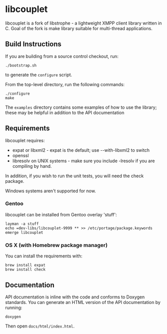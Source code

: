 # libcouplet

libcouplet is a fork of libstrophe - a lightweight XMPP client library
written in C. Goal of the fork is make library suitable for multi-thread
applications.

## Build Instructions

If you are building from a source control checkout, run:

    ./bootstrap.sh

to generate the `configure` script.

From the top-level directory, run the following commands:

    ./configure
    make

The `examples` directory contains some examples of how to
use the library; these may be helpful in addition to the
API documentation

## Requirements

libcouplet requires:

- expat or libxml2 - expat is the default; use --with-libxml2 to
  switch
- openssl
- libresolv on UNIX systems - make sure you include -lresolv
  if you are compiling by hand.

In addition, if you wish to run the unit tests, you will need the
check package.

Windows systems aren't supported for now.

### Gentoo

libcouplet can be installed from Gentoo overlay 'stuff':

    layman -a stuff
    echo =dev-libs/libcouplet-9999 ** >> /etc/portage/package.keywords
    emerge libcouplet

### OS X (with Homebrew package manager)

You can install the requirements with:

    brew install expat
    brew install check

## Documentation

API documentation is inline with the code and conforms to Doxygen
standards. You can generate an HTML version of the API documentation
by running:

    doxygen

Then open `docs/html/index.html`.

